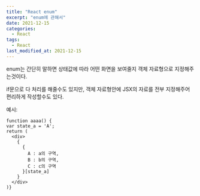 ```yaml
---
title: "React enum"
excerpt: "enum에 관해서"
date: 2021-12-15
categories:
  - React
tags:
  - React
last_modified_at: 2021-12-15
---
```


enum는 간단히 말하면 상태값에 따라 어떤 화면을 보여줄지 객체 자료형으로 지정해주는것이다.

if문으로 다 처리를 해줄수도 있지만, 객체 자료형안에 JSX의 자료를 전부 지정해주어 편리하게 작성할수도 있다.

예시:

```
function aaaa() {
var state_a = 'A';
return (
  <div>
    {
      {
        A : a의 구역,
        B : b의 구역,
        C : c의 구역
      }[state_a]
    }
  </div>
)}

```
